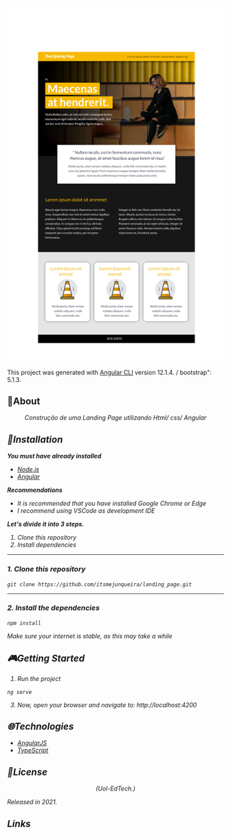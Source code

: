 #  

![layout](https://github.com/itsmejunqueira/landing_page/blob/master/src/assets/teste.jpg)



This project was generated with [Angular CLI](https://github.com/angular/angular-cli) version 12.1.4. / bootstrap": 5.1.3.


## 📌About

<div>
    <p align="center">
    <em>
       Construção de uma Landing Page utilizando Html/ css/ Angular  <br>

</div>


## 📕Installation

<p align="center">
   
</p>

**You must have already installed**
- [Node.js](https://nodejs.org/en/)
- [Angular](https://angular.io/guide/setup-local)

**Recommendations**
-   It is recommended that you have installed Google Chrome or Edge
-   I recommend using VSCode as development IDE

**Let's divide it into 3 steps.**
1. Clone this repository
2. Install dependencies
  ---
### 1. Clone this repository
```
git clone https://github.com/itsmejunqueira/landing_page.git
```
---
### 2. Install the dependencies
```
npm install
```

*Make sure your internet is stable, as this may take a while* 

## 🎮Getting Started

<p align="center">
  
</p>


1. Run the project
```
ng serve
```
3. Now, open your browser and navigate to: http://localhost:4200

## 🌐Technologies

- [AngularJS](https://angular.io/)
- [TypeScript](https://www.typescriptlang.org/)

## 📝License

<p align="center">
    <em>
        (Uol-EdTech.)<br>
    </em>
</p>

Released in 2021.

##  Links
